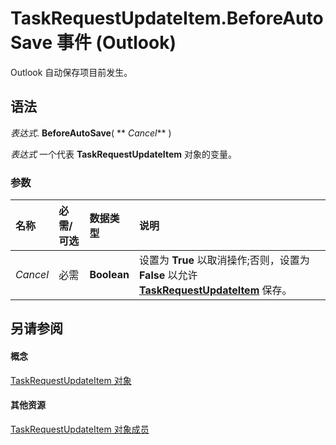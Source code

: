 
# TaskRequestUpdateItem.BeforeAutoSave 事件 (Outlook)

Outlook 自动保存项目前发生。


## 语法

 _表达式_. **BeforeAutoSave**( ** _Cancel_** )

 _表达式_ 一个代表 **TaskRequestUpdateItem** 对象的变量。


### 参数



|**名称**|**必需/可选**|**数据类型**|**说明**|
|:-----|:-----|:-----|:-----|
| _Cancel_|必需|**Boolean**|设置为 **True** 以取消操作;否则，设置为 **False** 以允许 **[TaskRequestUpdateItem](5bc407fe-b3f6-3e46-8b91-e2ed96292cec.md)** 保存。|

## 另请参阅


#### 概念


[TaskRequestUpdateItem 对象](5bc407fe-b3f6-3e46-8b91-e2ed96292cec.md)
#### 其他资源


[TaskRequestUpdateItem 对象成员](f4a396b3-c2f7-68a7-efa7-877328a7fc21.md)